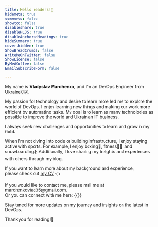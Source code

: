 ```yaml
---
title: Hello readers!👋
hidemeta: true
comments: false
showtoc: false
disableshare: true
disableHLJS: true
disableAnchoredHeadings: true
hideSummary: true
cover.hidden: true
ShowBreadCrumbs: false
WriteMeOnTwitter: false
ShowLicense: false
ByMeACoffee: false
EmailSubscribeForm: false

---
```

My name is **Vladyslav Marchenko**, and I’m an DevOps Engineer from Ukraine🇺🇦.

My passion for technology and desire to learn more led me to explore the world of DevOps. I enjoy learning new things and making our work more efficient by automating tasks.
My goal is to learn as many technologies as possible to improve the world and Ukrainian IT business.

I always seek new challenges and opportunities to learn and grow in my field.

When I'm not diving into code or building infrastructure, I enjoy staying active with sports. For example, I enjoy boxing🥊, fitness🏋️‍♂️, and snowboarding🏂.Additionally, I love sharing my insights and experiences with others through my blog.

If you want to learn more about my background and experience,\
please check out [my CV](/cv) 👈

If you would like to contact me, please mail me at [marchenkovlad35@gmail.com](mailto:marchenkovlad35@gmail.com).\
Or you can connect with me here:
{{<social-profiles>}}


Stay tuned for more updates on my journey and insights on the latest in DevOps.

Thank you for reading!🤩



